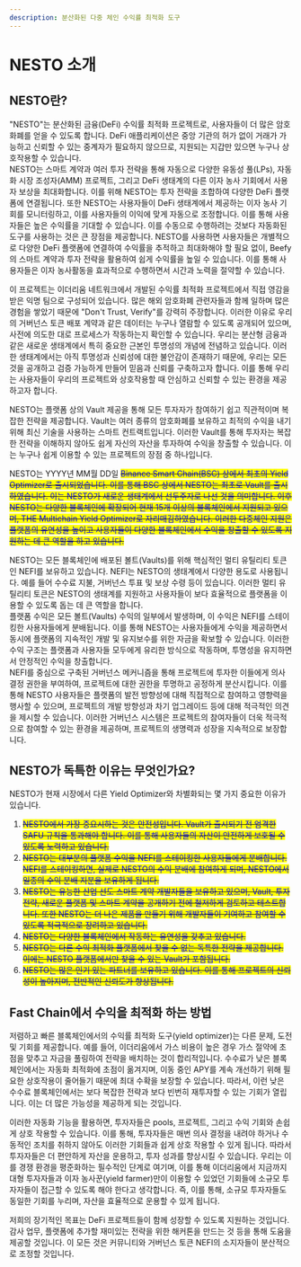 ```yaml
---
description: 분산화된 다중 체인 수익률 최적화 도구
---
```


# NESTO 소개

## NESTO란?

"NESTO"는 분산화된 금융(DeFi) 수익률 최적화 프로젝트로, 사용자들이 더 많은 암호화폐를 얻을 수 있도록 합니다. DeFi 애플리케이션은 중앙 기관의 허가 없이 거래가 가능하고 신뢰할 수 있는 중계자가 필요하지 않으므로, 지원되는 지갑만 있으면 누구나 상호작용할 수 있습니다.\
NESTO는 스마트 계약과 여러 투자 전략을 통해 자동으로 다양한 유동성 풀(LPs), 자동화 시장 조성자(AMM) 프로젝트, 그리고 DeFi 생태계의 다른 이자 농사 기회에서 사용자 보상을 최대화합니다. 이를 위해 NESTO는 투자 전략을 조합하여 다양한 DeFi 플랫폼에 연결됩니다. 또한 NESTO는 사용자들이 DeFi 생태계에서 제공하는 이자 농사 기회를 모니터링하고, 이를 사용자들의 이익에 맞게 자동으로 조정합니다. 이를 통해 사용자들은 높은 수익률을 기대할 수 있습니다. 이를 수동으로 수행하려는 것보다 자동화된 도구를 사용하는 것은 큰 장점을 제공합니다. NESTO를 사용하면 사용자들은 개별적으로 다양한 DeFi 플랫폼에 연결하여 수익률을 추적하고 최대화해야 할 필요 없이, Beefy의 스마트 계약과 투자 전략을 활용하여 쉽게 수익률을 높일 수 있습니다. 이를 통해 사용자들은 이자 농사활동을 효과적으로 수행하면서 시간과 노력을 절약할 수 있습니다.

이 프로젝트는 이더리움 네트워크에서 개발된 수익률 최적화 프로젝트에서 직접 영감을 받은 익명 팀으로 구성되어 있습니다. 많은 해외 암호화폐 관련자들과 함께 일하며 많은 경험을 쌓았기 때문에 "Don't Trust, Verify"를 강력히 주장합니다. 이러한 이유로 우리의 거버넌스 토큰 배포 계약과 같은 데이터는 누구나 열람할 수 있도록 공개되어 있으며, 사전에 의도한 대로 프로세스가 작동하는지 확인할 수 있습니다. 우리는 분산형 금융과 같은 새로운 생태계에서 특히 중요한 근본인 투명성의 개념에 전념하고 있습니다. 이러한 생태계에서는 아직 투명성과 신뢰성에 대한 불안감이 존재하기 때문에, 우리는 모든 것을 공개하고 검증 가능하게 만들어 믿음과 신뢰를 구축하고자 합니다. 이를 통해 우리는 사용자들이 우리의 프로젝트와 상호작용할 때 안심하고 신뢰할 수 있는 환경을 제공하고자 합니다.

NESTO는 플랫폼 상의 Vault 제공을 통해 모든 투자자가 참여하기 쉽고 직관적이며 복잡한 전략을 제공합니다. Vault는 여러 종류의 암호화폐를 보유하고 최적의 수익을 내기 위해 최신 기술을 사용하는 스마트 컨트랙트입니다. 이러한 Vault를 통해 투자자는 복잡한 전략을 이해하지 않아도 쉽게 자신의 자산을 투자하여 수익을 창출할 수 있습니다. 이는 누구나 쉽게 이용할 수 있는 프로젝트의 장점 중 하나입니다.

NESTO는 YYYY년 MM월 DD일 ~~<mark style="color:blue;">Binance Smart Chain(BSC) 상에서 최초의 Yield Optimizer로 출시되었습니다. 이를 통해 BSC 상에서 NESTO는 최초로 Vault를 출시하였습니다. 이는 NESTO가 새로운 생태계에서 선두주자로 나선 것을 의미합니다. 이후 NESTO는 다양한 블록체인에 확장되어 현재 15개 이상의 블록체인에서 지원되고 있으며, THE Multichain Yield Optimizer로 자리매김하였습니다. 이러한 다중체인 지원은 플랫폼의 유연성을 높이고 사용자들이 다양한 블록체인에서 수익을 창출할 수 있도록 지원하는 데 큰 역할을 하고 있습니다.</mark>~~

NESTO는 모든 블록체인에 배포된 볼트(Vaults)를 위해 핵심적인 멀티 유틸리티 토큰인 NEFI를 보유하고 있습니다. NEFI는 NESTO의 생태계에서 다양한 용도로 사용됩니다. 예를 들어 수수료 지불, 거버넌스 투표 및 보상 수령 등이 있습니다. 이러한 멀티 유틸리티 토큰은 NESTO의 생태계를 지원하고 사용자들이 보다 효율적으로 플랫폼을 이용할 수 있도록 돕는 데 큰 역할을 합니다.\
플랫폼 수익은 모든 볼트(Vaults) 수익의 일부에서 발생하며, 이 수익은 NEFI를 스테이킹한 사용자들에게 분배됩니다. 이를 통해 NESTO는 사용자들에게 수익을 제공하면서 동시에 플랫폼의 지속적인 개발 및 유지보수를 위한 자금을 확보할 수 있습니다. 이러한 수익 구조는 플랫폼과 사용자들 모두에게 유리한 방식으로 작동하며, 투명성을 유지하면서 안정적인 수익을 창출합니다.\
NEFI를 중심으로 구축된 거버넌스 메커니즘을 통해 프로젝트에 투자한 이들에게 의사 결정 권한을 부여하여, 프로젝트에 대한 권한을 투명하고 공정하게 분산시킵니다. 이를 통해 NESTO 사용자들은 플랫폼의 발전 방향성에 대해 직접적으로 참여하고 영향력을 행사할 수 있으며, 프로젝트의 개발 방향성과 차기 업그레이드 등에 대해 적극적인 의견을 제시할 수 있습니다. 이러한 거버넌스 시스템은 프로젝트의 참여자들이 더욱 적극적으로 참여할 수 있는 환경을 제공하며, 프로젝트의 생명력과 성장을 지속적으로 보장합니다.

## NESTO가 독특한 이유는 무엇인가요?

NESTO가 현재 시장에서 다른 Yield Optimizer와 차별화되는 몇 가지 중요한 이유가 있습니다.

1. ~~<mark style="color:blue;">NESTO에서 가장 중요시하는 것은 안전성입니다. Vault가 출시되기 전 엄격한 SAFU 규칙을 통과해야 합니다. 이를 통해 사용자들의 자산이 안전하게 보호될 수 있도록 노력하고 있습니다.</mark>~~
2. ~~<mark style="color:blue;">NESTO는 대부분의 플랫폼 수익을 NEFI를 스테이킹한 사용자들에게 분배합니다. NEFI를 스테이킹하면, 실제로 NESTO의 수익 분배에 참여하게 되며, NESTO에서 일종의 수익 분배 지분을 보유하게 됩니다.</mark>~~
3. ~~<mark style="color:blue;">NESTO는 유능한 산업 선도 스마트 계약 개발자들을 보유하고 있으며, Vault, 투자 전략, 새로운 플랫폼 및 스마트 계약을 공개하기 전에 철저하게 검토하고 테스트합니다. 또한 NESTO는 더 나은 제품을 만들기 위해 개발자들이 기여하고 참여할 수 있도록 적극적으로 장려하고 있습니다.</mark>~~
4. ~~<mark style="color:blue;">NESTO는 다양한 블록체인에서 작동하는 유연성을 갖추고 있습니다.</mark>~~
5. ~~<mark style="color:blue;">NESTO는 다른 수익 최적화 플랫폼에서 찾을 수 없는 독특한 전략을 제공합니다. 이에는 NESTO 플랫폼에서만 찾을 수 있는 Vault가 포함됩니다.</mark>~~
6. ~~<mark style="color:blue;">NESTO는 많은 인기 있는 파트너를 보유하고 있습니다. 이를 통해 프로젝트의 신뢰성이 높아지며, 전반적인 신뢰도가 향상됩니다.</mark>~~

## Fast Chain에서 수익을 최적화 하는 방법

저렴하고 빠른 블록체인에서의 수익률 최적화 도구(yield optimizer)는 다른 문제, 도전 및 기회를 제공합니다. 예를 들어, 이더리움에서 가스 비용이 높은 경우 가스 절약에 초점을 맞추고 자금을 풀링하여 전략을 배치하는 것이 합리적입니다. 수수료가 낮은 블록체인에서는 자동화 최적화에 초점이 옮겨지며, 이동 중인 APY를 계속 개선하기 위해 필요한 상호작용이 줄어들기 때문에 최대 수확을 보장할 수 있습니다. 따라서, 이런 낮은 수수료 블록체인에서는 보다 복잡한 전략과 보다 빈번히 재투자할 수 있는 기회가 열립니다. 이는 더 많은 가능성을 제공하게 되는 것입니다.

이러한 자동화 기능을 활용하면, 투자자들은 pools, 프로젝트, 그리고 수익 기회와 손쉽게 상호 작용할 수 있습니다. 이를 통해, 투자자들은 매번 의사 결정을 내려야 하거나 수동적인 조치를 취하지 않아도 이러한 기회들과 쉽게 상호 작용할 수 있게 됩니다. 따라서 투자자들은 더 편안하게 자산을 운용하고, 투자 성과를 향상시킬 수 있습니다. 우리는 이를 경쟁 환경을 평준화하는 필수적인 단계로 여기며, 이를 통해 이더리움에서 지금까지 대형 투자자들과 이자 농사꾼(yield farmer)만이 이용할 수 있었던 기회들에 소규모 투자자들이 접근할 수 있도록 해야 한다고 생각합니다. 즉, 이를 통해, 소규모 투자자들도 동일한 기회를 누리며, 자산을 효율적으로 운용할 수 있게 됩니다.

저희의 장기적인 목표는 DeFi 프로젝트들이 함께 성장할 수 있도록 지원하는 것입니다. 감사 업무, 플랫폼에 추가할 재미있는 전략을 위한 해커톤을 만드는 것 등을 통해 도움을 제공할 것입니다. 이 모든 것은 커뮤니티와 거버넌스 토큰 NEFI의 소지자들이 분산적으로 조정할 것입니다.
